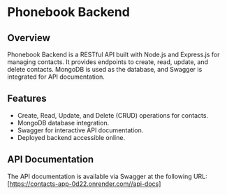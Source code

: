 # Phonebook Backend

## Overview

Phonebook Backend is a RESTful API built with Node.js and Express.js for managing contacts. It provides endpoints to create, read, update, and delete contacts. MongoDB is used as the database, and Swagger is integrated for API documentation.

## Features

- Create, Read, Update, and Delete (CRUD) operations for contacts.
- MongoDB database integration.
- Swagger for interactive API documentation.
- Deployed backend accessible online.

## API Documentation

The API documentation is available via Swagger at the following URL:
[https://contacts-app-0d22.onrender.com//api-docs]
